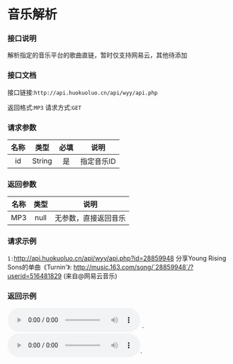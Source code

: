 # 音乐解析

### 接口说明
解析指定的音乐平台的歌曲直链，暂时仅支持网易云，其他待添加


### 接口文档

接口链接:`http://api.huokuoluo.cn/api/wyy/api.php`

返回格式:`MP3`  请求方式:`GET`

### 请求参数

|  名称  |  类型  |  必填  |  说明  |
|  :----:  |  :----:  |  :----:  |  :----:  |
|id|String|是|指定音乐ID|

### 返回参数

|名称|类型|说明
|:----:|:----:|:----:|
|MP3|null|无参数，直接返回音乐|

### 请求示例

`1:`http://api.huokuoluo.cn/api/wyy/api.php?id=28859948
分享Young Rising Sons的单曲《Turnin'》: http://music.163.com/song/`28859948`/?userid=516481829 (来自@网易云音乐)

### 返回示例
<audio controls>
  <source src="http://api.huokuoluo.cn/api/wyy/api.php?id=28859948" type="audio/mpeg">
您的浏览器不支持 audio 元素。
</audio>
`<audio controls><source src="http://api.huokuoluo.cn/api/wyy/api.php?id=28859948" type="audio/mpeg">您的浏览器不支持 audio 元素。</audio>`

